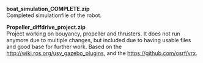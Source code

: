 **boat_simulation_COMPLETE.zip**\
Completed simulationfile of the robot.

**Propeller_diffdrive_project.zip**\
Project working on bouyancy, propeller and thrusters. It does not run anymore due to multiple changes, but included due to having usable files and good base for further work.
Based on the http://wiki.ros.org/usv_gazebo_plugins, and the https://github.com/osrf/vrx. 
